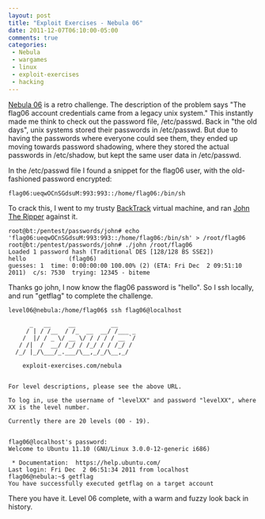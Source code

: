 ```yaml
---
layout: post
title: "Exploit Exercises - Nebula 06"
date: 2011-12-07T06:10:00-05:00
comments: true
categories:
 - Nebula
 - wargames
 - linux
 - exploit-exercises
 - hacking
---
```


[Nebula 06](http://exploit-exercises.com/nebula/level06) is a retro challenge. The description of the problem says "The flag06 account credentials came from a legacy unix system." This instantly made me think to check out the password file, /etc/passwd. Back in "the old days", unix systems stored their passwords in /etc/passwd. But due to having the passwords where everyone could see them, they ended up moving towards password shadowing, where they stored the actual passwords in /etc/shadow, but kept the same user data in /etc/passwd.

<!-- more -->

In the /etc/passwd file I found a snippet for the flag06 user, with the old-fashioned password encrypted:

```
flag06:ueqwOCnSGdsuM:993:993::/home/flag06:/bin/sh
```

To crack this, I went to my trusty [BackTrack](http://www.backtrack-linux.org) virtual machine, and ran [John The Ripper](http://www.openwall.com/john) against it.

```
root@bt:/pentest/passwords/john# echo 'flag06:ueqwOCnSGdsuM:993:993::/home/flag06:/bin/sh' > /root/flag06
root@bt:/pentest/passwords/john# ./john /root/flag06 
Loaded 1 password hash (Traditional DES [128/128 BS SSE2])
hello            (flag06)
guesses: 1  time: 0:00:00:00 100.00% (2) (ETA: Fri Dec  2 09:51:10 2011)  c/s: 7530  trying: 12345 - biteme
```

Thanks go john, I now know the flag06 password is "hello".  So I ssh locally, and run "getflag" to complete the challenge.

```
level06@nebula:/home/flag06$ ssh flag06@localhost

      _   __     __          __
     / | / /__  / /_  __  __/ /___ _
    /  |/ / _ \/ __ \/ / / / / __ `/
   / /|  /  __/ /_/ / /_/ / / /_/ /
  /_/ |_/\___/_.___/\__,_/_/\__,_/

    exploit-exercises.com/nebula


For level descriptions, please see the above URL.

To log in, use the username of "levelXX" and password "levelXX", where
XX is the level number.

Currently there are 20 levels (00 - 19).


flag06@localhost's password:
Welcome to Ubuntu 11.10 (GNU/Linux 3.0.0-12-generic i686)

 * Documentation:  https://help.ubuntu.com/
Last login: Fri Dec  2 06:51:34 2011 from localhost
flag06@nebula:~$ getflag
You have successfully executed getflag on a target account
```

There you have it.  Level 06 complete, with a warm and fuzzy look back in history.
